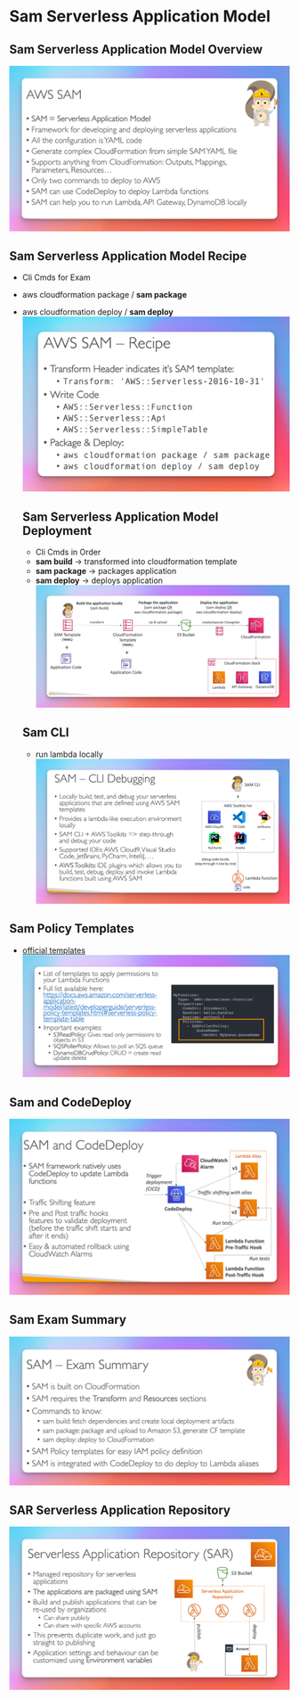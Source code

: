 # Sam Serverless Application Model

## Sam Serverless Application Model Overview

![](./images/sam.png)

## Sam Serverless Application Model Recipe

- Cli Cmds for Exam
- aws cloudformation package / **sam package**
- aws cloudformation deploy / **sam deploy**
  ![](./images/sam-recipe.png)

  ## Sam Serverless Application Model Deployment

  - Cli Cmds in Order
  - **sam build** -> transformed into cloudformation template
  - **sam package** -> packages application
  - **sam deploy** -> deploys application
    ![](./images/sam-deployment.png)

  ## Sam CLI

  - run lambda locally
    ![](./images/sam-cli-debugging.png)

## Sam Policy Templates

- [official templates](https://docs.aws.amazon.com/serverless-application-model/latest/developerguide/serverless-policy-templates.html)
  ![](./images/sam-policy-templates.png)

## Sam and CodeDeploy

![](./images/sam-code-deploy.png)

## Sam Exam Summary

![](./images/exam-summary.png)

## SAR Serverless Application Repository

![](./images/sam-sar.png)
